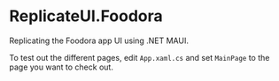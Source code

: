 # ReplicateUI.Foodora

Replicating the Foodora app UI using .NET MAUI.

To test out the different pages, edit `App.xaml.cs` and set `MainPage` to the page you want to check out.
